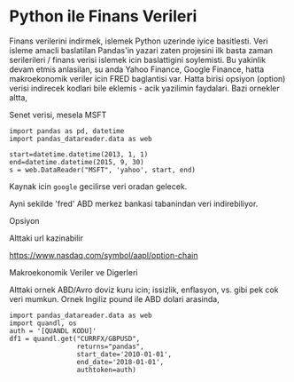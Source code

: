 # Python ile Finans Verileri

Finans verilerini indirmek, islemek Python uzerinde iyice
basitlesti. Veri isleme amacli baslatilan Pandas'in yazari zaten
projesini ilk basta zaman serilerileri / finans verisi islemek icin
baslattigini soylemisti. Bu yakinlik devam etmis anlasilan, su anda
Yahoo Finance, Google Finance, hatta makroekonomik veriler icin FRED
baglantisi var. Hatta birisi opsiyon (option) verisi indirecek kodlari
bile eklemis - acik yazilimin faydalari. Bazi ornekler altta,

Senet verisi, mesela MSFT

```
import pandas as pd, datetime
import pandas_datareader.data as web

start=datetime.datetime(2013, 1, 1)
end=datetime.datetime(2015, 9, 30)
s = web.DataReader("MSFT", 'yahoo', start, end)
```

Kaynak icin `google` gecilirse veri oradan gelecek.

Ayni sekilde 'fred' ABD merkez bankasi tabanindan veri indirebiliyor.

Opsiyon

Alttaki url kazinabilir

https://www.nasdaq.com/symbol/aapl/option-chain

Makroekonomik Veriler ve Digerleri

Alttaki ornek ABD/Avro doviz kuru icin; issizlik, enflasyon, vs. gibi
pek cok veri mumkun. Ornek Ingiliz pound ile ABD dolari arasinda,

```
import pandas_datareader.data as web
import quandl, os
auth = '[QUANDL KODU]'
df1 = quandl.get("CURRFX/GBPUSD",
                 returns="pandas",
                 start_date='2010-01-01',
                 end_date='2018-01-01',
                 authtoken=auth)

```







